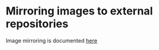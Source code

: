 # Mirroring images to external repositories

Image mirroring is documented [here](https://docs.ci.openshift.org/docs/how-tos/mirroring-to-quay/)
